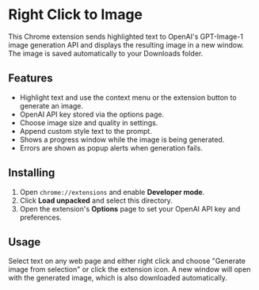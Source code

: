 # Right Click to Image

This Chrome extension sends highlighted text to OpenAI's GPT-Image-1 image
generation API and displays the resulting image in a new window. The image is
saved automatically to your Downloads folder.

## Features

- Highlight text and use the context menu or the extension button to generate an image.
- OpenAI API key stored via the options page.
- Choose image size and quality in settings.
- Append custom style text to the prompt.
- Shows a progress window while the image is being generated.
- Errors are shown as popup alerts when generation fails.


## Installing

1. Open `chrome://extensions` and enable **Developer mode**.
2. Click **Load unpacked** and select this directory.
3. Open the extension's **Options** page to set your OpenAI API key and preferences.

## Usage

Select text on any web page and either right click and choose
"Generate image from selection" or click the extension icon. A new window will
open with the generated image, which is also downloaded automatically.
